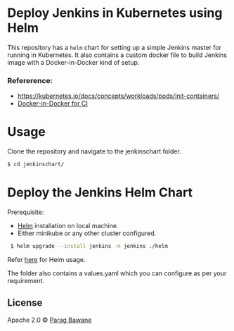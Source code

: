 # Deploy Jenkins in Kubernetes using Helm
This repository has a `helm` chart for setting up a simple Jenkins master for running in Kubernetes.
It also contains a custom docker file to build Jenkins image with a Docker-in-Docker kind of setup. 
### Refererence: 

-   https://kubernetes.io/docs/concepts/workloads/pods/init-containers/    
-   [Docker-in-Docker for CI](https://jpetazzo.github.io/2015/09/03/do-not-use-docker-in-docker-for-ci/#:~:text=The%20primary%20purpose%20of%20Docker,into%20your%20Jenkins%20container%20instead.)


# Usage
Clone the repository and navigate to the jenkinschart folder.

```sh
$ cd jenkinschart/
```

# Deploy the Jenkins Helm Chart

Prerequisite: 
   -    [Helm](https://helm.sh/docs/intro/install/) installation on local machine.
   -    Either minikube or any other cluster configured.

   ```sh
    $ helm upgrade --install jenkins -n jenkins ./helm
   ```
   Refer [here](https://helm.sh/docs/intro/using_helm/) for Helm usage.

The folder also contains a values.yaml which you can configure as per your requirement.


## License
Apache 2.0 © [Parag Bawane]()
